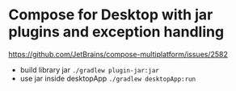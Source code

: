 # Compose for Desktop with jar plugins and exception handling

https://github.com/JetBrains/compose-multiplatform/issues/2582

 - build library jar
`./gradlew plugin-jar:jar`
 - use jar inside desktopApp
`./gradlew desktopApp:run`

